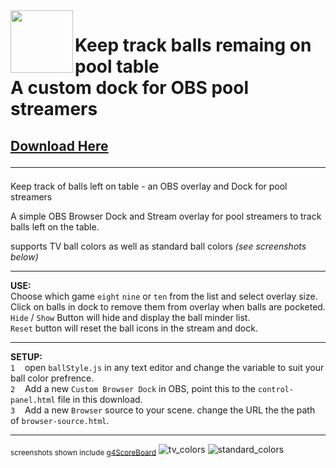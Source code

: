 <img src="https://user-images.githubusercontent.com/46265156/197377220-2262276b-e348-407c-ad77-77cfa829b369.png" width="100px" align="left">

# Keep track balls remaing on pool table<br>A custom dock for OBS pool streamers

## [Download Here](https://github.com/ngholson/g4BallMinder/archive/refs/heads/main.zip)<hr>


Keep track of balls left on table - an OBS overlay and Dock for pool streamers

A simple OBS Browser Dock and Stream overlay for pool streamers to track balls left on the table. 

supports TV ball colors as well as standard ball colors <i>(see screenshots below)</i>
<hr>


<b>USE:</b><br> 
Choose which game `eight` `nine` or `ten` from the list and select overlay size.<br>
Click on balls in dock to remove them from overlay when balls are pocketed. <br>
`Hide` / `Show` Button will hide and display the ball minder list. <br>
`Reset` button will reset the ball icons in the stream and dock.  <br><hr>


<b>SETUP:</b><br>
`1` &nbsp;&nbsp;&nbsp;open `ballStyle.js` in any text editor and change the variable to suit your ball color prefrence.<br>
`2` &nbsp;&nbsp;&nbsp;Add a new `Custom Browser Dock` in OBS, point this to the `control-panel.html` file in this download.<br>
`3` &nbsp;&nbsp;&nbsp;Add a new `Browser` source to your scene. change the URL the the path of `browser-source.html`.<br>


<hr>

<sub>screenshots shown include [g4ScoreBoard](https://github.com/ngholson/g4ScoreBoard/)</sub>
![tv_colors](https://user-images.githubusercontent.com/46265156/197374246-0dd21d4b-1e43-45ab-b072-eb2b39118786.png)
![standard_colors](https://user-images.githubusercontent.com/46265156/197374250-fe7ff9ff-2f82-4b46-97ca-8c2d65a70bac.png)
